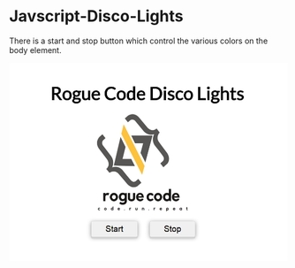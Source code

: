 # Javscript-Disco-Lights
There is a start and stop button which control the various colors on the body element.


<img src="images\screenshot.png">
